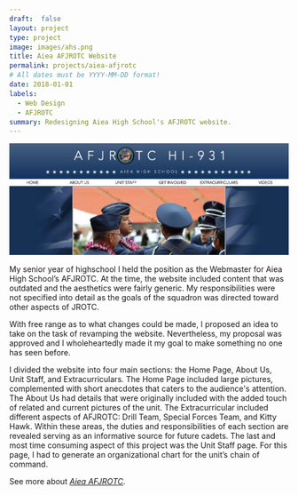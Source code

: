 ```yaml
---
draft:  false
layout: project
type: project
image: images/ahs.png
title: Aiea AFJROTC Website
permalink: projects/aiea-afjrotc
# All dates must be YYYY-MM-DD format!
date: 2018-01-01
labels:
  - Web Design
  - AFJROTC
summary: Redesigning Aiea High School's AFJROTC website.
---
```


 <img class="ui image" src="../images/afjrotc.png">

My senior year of highschool I held the position as the Webmaster for Aiea High School’s AFJROTC. At the time, the website included content that was outdated and the aesthetics were fairly generic. My responsibilities were not specified into detail as the goals of the squadron was directed toward other aspects of JROTC. 

With free range as to what changes could be made, I proposed an idea to take on the task of revamping the website. Nevertheless, my proposal was approved and I wholeheartedly made it my goal to make something no one has seen before.

I divided the website into four main sections: the Home Page, About Us, Unit Staff, and Extracurriculars. The Home Page included large pictures, complemented with short anecdotes that caters to the audience's attention. The About Us had details that were originally included with the added touch of related and current pictures of the unit. The Extracurricular included different aspects of AFJROTC: Drill Team, Special Forces Team, and Kitty Hawk. Within these areas, the duties and responsibilities of each section are revealed serving as an informative source for future cadets. The last and most time consuming aspect of this project was the Unit Staff page. For this page, I had to generate an organizational chart for the unit’s chain of command.

See more about [_Aiea AFJROTC_](https://www.aieaafjrotc.com/copy-of-about-us).
